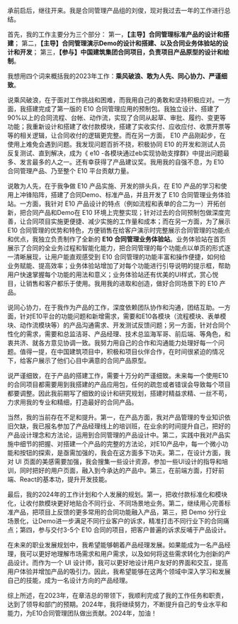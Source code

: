 承前启后，继往开来。我是合同管理产品组的刘俊，现对我过去一年的工作进行总结。

首先，我的工作主要分为三个部分：
第一，**【主导】合同管理标准产品的设计和搭建**；
第二，**【主导】合同管理演示Demo的设计和搭建、以及合同业务体验站的设计和开发**；
第三，**【参与】中国建筑集团合同项目，负责项目产品原型的设计和绘制**。

我想用四个词来概括我的2023年工作：**乘风破浪、敢为人先、同心协力、严谨细致**。

说乘风破浪，在于面对工作挑战和困难，而我用自己的勇敢和坚持积极应对。一方面，我搭建完成了第一版的 E10 合同管理应用的预制包。我独立设计、搭建了90%以上的合同流程、台帐、动作流，实现了合同从起草、审批、履约、变更等功能；我重新设计和搭建了收付款模块，搭建了实收实付、应收应付、收票开票等等的相关逻辑，让合同收付的逻辑更完整。而在另一方面， E10 产品刚起步，在使用上难免会遇到问题。我发现问题百折不挠，积极协同 E10 的开发和测试人员反复测试、直到解决，成为《 e10 -各模块通过eb实现协助支撑群》中提出问题最多、发言最多的人之一。还有幸获得了产品建议奖。我用我的自强不息，为 E10 合同管理产品、乃至整个 E10 平台贡献力量。

说敢为人先，在于我争做 E10 产品实施、开发的排头兵，在 E10 产品的学习和使用上冲锋陷阵，搭建了合同Demo、标准产品，并且开发了 E10 合同管理业务体验站。一方面，我针对 E10 产品设计的特点（例如流程和表单的合二为一）开拓创新，把合同产品和Demo在 E10 环境上完整实现；针对过去的合同预制包做深度完善，让合同项目实施更便捷、减少实施的工作量和成本；而在另一方面，为了展示 E10 合同管理的优势和特色，方便销售在给客户演示时完整展示合同管理的功能点和优点，我独立负责制作了全新的 **E10 合同管理业务体验站**。业务体验站在首页展示了合同的全业务过程和智能化能力，把合同管理的每个功能点以单页的形式逐一清晰展现，让用户能直观感受到 E10 合同管理的功能丰富和操作便捷，如何给业务赋能、提高效率；业务体验站增加了对每个功能进行引导说明的提示框，帮助用户快速掌握每个功能的用法和意义；业务体验站还有优美的UI样式，赏心悦目，让销售和客户都乐于使用。我用我的进取和创造，做好合同场景下的 E10 产品。

说同心协力，在于我作为产品的工作，深度依赖团队协作和沟通，团结互助。一方面，针对E10平台的功能问题和新增需求，需要和E10各模块（流程模块、表单模块、动作流模块等）的产品沟通需求、开发测试反馈问题；另一方面，针对合同个性化的需求，需要和总监洁哥、产品经理、技术总监海军哥、前后端、等角色，和衷共济、就各方意见协调一致。我努力用自己的合作和沟通能力处理好每一个问题。值得一提，在中国建筑项目中，积极和项目伙伴合作，在时间很紧迫的情况下，给客户展示了他们心目中满意的合同产品原型。

说严谨细致，在于产品的搭建工作，需要十万分的严谨细致。未来每一个使用E10的合同项目都需要用到我搭建的产品应用包，任何的疏忽或者错误会导致每个项目都要调整。因此我前期写了细致的设计和研究规划，搭建时精益求精、一丝不苟，力求用我的专业和精细，打造最好的合同产品。

当然，我的当前存在不足和提升。第一，在产品方面，我对产品管理的专业知识依旧欠缺，我已报名参加了产品经理线上的培训班，在业余的时间提升自己，把好的产品设计理念和方法论，运用到合同管理的产品设计中。第二，实践中我对产品实施中细节的把握、对搭建一个产品的完整的方法论，对E10产品中，每一个微小功能和按钮的探索，是亟需加强的，我会在这方面多下功夫。第二，在设计方面，我对 UI 页面的美感需要加强，我会搜集一些设计资源，参加一些UI设计的指导和培训，同时把好的用户页面，融入到今承达的产品中。第三，在前端方面，打好前端、React的基本功，提升开发技能。

最后，我的2024年的工作计划和个人发展的规划。第一，把收付款标准化和模块化，让收付款模块更好地贴合不同行业、不同场景地业务。第二，继续用心完善标准产品，把项目上反馈的更多常用的合同功能融入产品，第三，把 Demo 分行业场景化，让Demo进一步满足不同行业客户的诉求，精准打击不同行业下的合同痛点；第四，参与交付3-5个 E10 合同的项目，把客户普遍的诉求反哺于产品设计。

在未来的职业发展规划中，我希望能够朝着产品经理发展。如果能成为一名产品经理，我可以更好地理解市场需求和用户需求，以及如何将这些需求转化为创新的产品设计。而作为一个 UI 设计师，我可以更好地设计用户友好的界面和交互，提高用户体验并增加产品的吸引力。因此，我希望能够在这两个领域中深入学习和发展自己的技能，成为一名设计方向的产品经理。

综上所述，在2023年，在章洁总的带领下，我顺利完成了我的工作任务和职责，达到了领导和部门的预期。2024年，我将继续努力，不断提升自己的专业水平和能力，为E10合同管理团队做出贡献。2024年，加油！